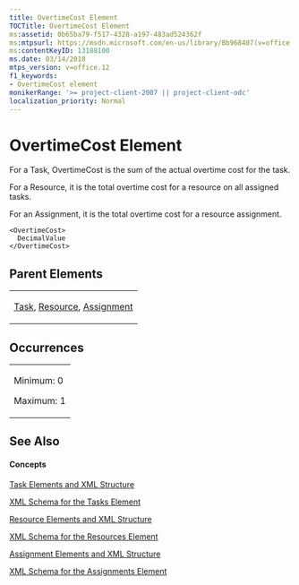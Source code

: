 ```yaml
---
title: OvertimeCost Element
TOCTitle: OvertimeCost Element
ms:assetid: 0b65ba79-f517-4328-a197-483ad524362f
ms:mtpsurl: https://msdn.microsoft.com/en-us/library/Bb968407(v=office.12)
ms:contentKeyID: 13188100
ms.date: 03/14/2018
mtps_version: v=office.12
f1_keywords:
- OvertimeCost element
monikerRange: '>= project-client-2007 || project-client-odc'
localization_priority: Normal
---
```


# OvertimeCost Element




For a Task, OvertimeCost is the sum of the actual overtime cost for the task.

For a Resource, it is the total overtime cost for a resource on all assigned tasks.

For an Assignment, it is the total overtime cost for a resource assignment.

    <OvertimeCost>
      DecimalValue
    </OvertimeCost>

## Parent Elements

<table>
<colgroup>
<col style="width: 100%" />
</colgroup>
<tbody>
<tr class="odd">
<td><p><a href="task-element.md">Task</a>, <a href="resource-element.md">Resource</a>, <a href="assignment-element.md">Assignment</a></p></td>
</tr>
</tbody>
</table>

## Occurrences

<table>
<colgroup>
<col style="width: 100%" />
</colgroup>
<tbody>
<tr class="odd">
<td><p>Minimum: 0</p>
<p>Maximum: 1</p></td>
</tr>
</tbody>
</table>

## See Also

#### Concepts

[Task Elements and XML Structure](task-elements-and-xml-structure.md)

[XML Schema for the Tasks Element](xml-schema-for-the-tasks-element.md)

[Resource Elements and XML Structure](resource-elements-and-xml-structure.md)

[XML Schema for the Resources Element](xml-schema-for-the-resources-element.md)

[Assignment Elements and XML Structure](assignment-elements-and-xml-structure.md)

[XML Schema for the Assignments Element](xml-schema-for-the-assignments-element.md)

